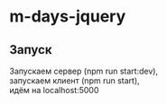 # m-days-jquery

## Запуск
Запускаем сервер (npm run start:dev),\
запускаем клиент (npm run start),\
идём на localhost:5000
